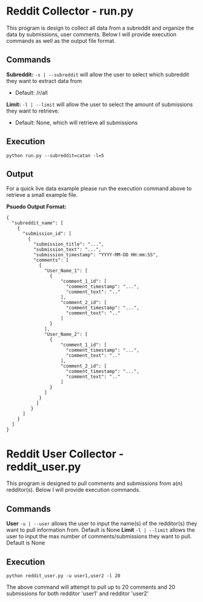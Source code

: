 # Reddit Collector - run.py
This program is design to collect all data from a subreddit and organize the
data by submissions, user comments. Below I will provide execution commands
as well as the output file format.

## Commands

**Subreddit:** `-s | --subreddit` will allow the user to select which subreddit
they want to extract data from
* Default: /r/all

**Limit:** `-l | --limit` will allow the user to select the amount of submissions
they want to retrieve.
* Default: None, which will retrieve all submissions

## Execution

```
python run.py --subreddit=catan -l=5
```

## Output

For a quick live data example please run the execution command above to retrieve a small
example file.

**Psuedo Output Format:**
```
{
  "subreddit_name": [
    {
      "submission_id": [
        {
          "submission_title": "...",
          "submission_text": "...",
          "submission_timestamp": "YYYY-MM-DD HH:mm:SS",
          "comments": [
            {
              "User_Name_1": [
                {
                    "comment_1_id": [
                      "comment_timestamp": "...",
                      "comment_text": ".." 
                    ],
                    "comment_2_id": [
                      "comment_timestamp": "...",
                      "comment_text": ".." 
                    ]
                }
              ],
              "User_Name_2": [
                {
                    "comment_1_id": [
                      "comment_timestamp": "...",
                      "comment_text": ".." 
                    ],
                    "comment_2_id": [
                      "comment_timestamp": "...",
                      "comment_text": ".." 
                    ]
                }
              ]
            }
           ]
         }
      ]
    }
  ]
}
```
# Reddit User Collector - reddit_user.py
This program is designed to pull comments and submissions from a(n) redditor(s). Below I will provide execution commands.

## Commands
**User** `-u | --user` allows the user to input the name(s) of the redditor(s) they want to pull information from. Default is None
**Limit** `-l | --limit` allows the user to input the max number of comments/submissions they want to pull. Default is None

## Execution

```
python reddit_user.py -u user1,user2 -l 20
```
The above command will attempt to pull up to 20 comments and 20 submissions for both redditor 'user1' and redditor 'user2'
